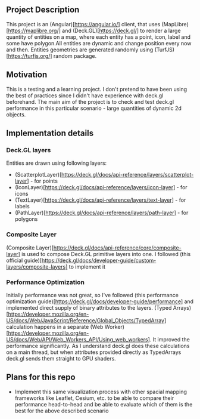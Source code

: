 ## Project Description

This project is an (Angular)[https://angular.io/] client, that uses (MapLibre)[https://maplibre.org/] and (Deck.GL)[https://deck.gl/] to render a large quantity of entities on a map, where each entity has a point, icon, label and some have polygon.All entities are dynamic and change position every now and then. Entities geometries are generated randomly using (TurfJS)[https://turfjs.org/] random package.

## Motivation

This is a testing and a learning project. I don't pretend to have been using the best of practices since I didn't have experience with deck.gl beforehand. The main aim of the project is to check and test deck.gl performance in this particular scenario - large quantities of dynamic 2d objects. 

## Implementation details

### Deck.GL layers

Entities are drawn using following layers:
* (ScatterplotLayer)[https://deck.gl/docs/api-reference/layers/scatterplot-layer] - for points
* (IconLayer)[https://deck.gl/docs/api-reference/layers/icon-layer] - for icons
* (TextLayer)[https://deck.gl/docs/api-reference/layers/text-layer] - for labels
* (PathLayer)[https://deck.gl/docs/api-reference/layers/path-layer] - for polygons

### Composite Layer

(Composite Layer)[https://deck.gl/docs/api-reference/core/composite-layer] is used to compose Deck.GL primitive layers into one. I followed (this official guide)[https://deck.gl/docs/developer-guide/custom-layers/composite-layers] to implement it

### Performance Optimization

Initially performance was not great, so I've followed (this performance optimization guide)[https://deck.gl/docs/developer-guide/performance] and implemented direct supply of binary attributes to the layers. (Typed Arrays)[https://developer.mozilla.org/en-US/docs/Web/JavaScript/Reference/Global_Objects/TypedArray] calculation happens in a separate (Web Worker)[https://developer.mozilla.org/en-US/docs/Web/API/Web_Workers_API/Using_web_workers]. It improved the performance significantly. As I understand deck.gl does these calculations on a main thread, but when attributes provided directly as TypedArrays deck.gl sends them straight to GPU shaders.

## Plans for this repo

* Implement this same visualization process with other spacial mapping frameworks like Leaflet, Cesium, etc. to be able to compare their performance head-to-head and be able to evaluate which of them is the best for the above described scenario